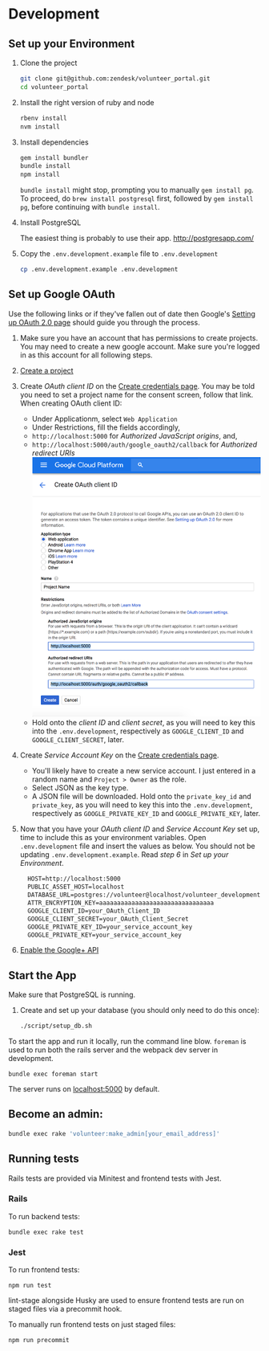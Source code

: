 # Development

## Set up your Environment

1. Clone the project

   ```bash
   git clone git@github.com:zendesk/volunteer_portal.git
   cd volunteer_portal
   ```

1. Install the right version of ruby and node

   ```bash
   rbenv install
   nvm install
   ```

1. Install dependencies

   ```bash
   gem install bundler
   bundle install
   npm install
   ```

   `bundle install` might stop, prompting you to manually `gem install pg`. To proceed, do `brew install postgresql` first, followed by `gem install pg`, before continuing with `bundle install`.

1. Install PostgreSQL

   The easiest thing is probably to use their app. http://postgresapp.com/

1. Copy the `.env.development.example` file to `.env.development`

   ```bash
   cp .env.development.example .env.development
   ```

## Set up Google OAuth

Use the following links or if they've fallen out of date then Google's [Setting
up OAuth 2.0 page](https://support.google.com/cloud/answer/6158849?hl=en) should
guide you through the process.

1. Make sure you have an account that has permissions to create projects. You
   may need to create a new google account. Make sure you're logged in as this
   account for all following steps.
1. [Create a project](https://console.cloud.google.com/projectcreate)
1. Create *OAuth client ID* on the [Create credentials
   page](https://console.cloud.google.com/apis/credentials). You may be told
   you need to set a project name for the consent screen, follow that link. When
   creating OAuth client ID:
   * Under Applicationm, select `Web Application`
   * Under Restrictions, fill the fields accordingly,
    - `http://localhost:5000` for *Authorized JavaScript origins*, and,
    - `http://localhost:5000/auth/google_oauth2/callback` for *Authorized redirect URIs*
    <space><space>
    ![Creating Oauth client ID](./../assets/images/oauth_setup.png)
    <space><space>
   * Hold onto the *client ID* and *client secret*, as you will need to key this into
   the `.env.development`, respectively as `GOOGLE_CLIENT_ID` and `GOOGLE_CLIENT_SECRET`, later.

1. Create *Service Account Key* on the [Create credentials
   page](https://console.cloud.google.com/apis/credentials).
   * You'll likely have to create a new service account. I just entered in a
     random name and `Project > Owner` as the role.
   * Select JSON as the key type.
   * A JSON file will be downloaded. Hold onto the `private_key_id` and `private_key`, as you will
   need to key this into the `.env.development`, respectively as `GOOGLE_PRIVATE_KEY_ID` and `GOOGLE_PRIVATE_KEY`, later.

1. Now that you have your *OAuth client ID* and *Service Account Key* set up, time to
   include this as your environment variables. Open `.env.development` file and insert the values as below. You should not be updating `.env.development.example`. Read _step 6_ in *Set up your Environment*.
   ```
     HOST=http://localhost:5000
     PUBLIC_ASSET_HOST=localhost
     DATABASE_URL=postgres://volunteer@localhost/volunteer_development
     ATTR_ENCRYPTION_KEY=aaaaaaaaaaaaaaaaaaaaaaaaaaaaaaaa
     GOOGLE_CLIENT_ID=your_OAuth_Client_ID
     GOOGLE_CLIENT_SECRET=your_OAuth_Client_Secret
     GOOGLE_PRIVATE_KEY_ID=your_service_account_key
     GOOGLE_PRIVATE_KEY=your_service_account_key

   ```
1. [Enable the Google+ API](https://console.developers.google.com/apis/library/plus.googleapis.com/)

## Start the App

Make sure that PostgreSQL is running.

1. Create and set up your database (you should only need to do this once):

   ```bash
   ./script/setup_db.sh
   ```

To start the app and run it locally, run the command line blow. `foreman` is used to run both the rails server and the webpack dev server in development.

```
bundle exec foreman start
```

The server runs on [localhost:5000](http://localhost:5000/) by default.

## Become an admin:

```bash
bundle exec rake 'volunteer:make_admin[your_email_address]'
```

## Running tests

Rails tests are provided via Minitest and frontend tests with Jest.

### Rails

To run backend tests:

```
bundle exec rake test
```

### Jest

To run frontend tests:

```
npm run test
```

lint-stage alongside Husky are used to ensure frontend tests are run on staged files via a precommit hook.

To manually run frontend tests on just staged files:

```
npm run precommit
```
